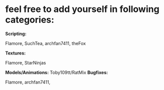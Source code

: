 # feel free to add yourself in following categories:

**Scripting:**

Flamore, SuchTea, archfan7411, theFox

**Textures:**

Flamore, StarNinjas

**Models/Animations:**
Toby109tt/RatMix
**Bugfixes:**

Flamore, archfan7411,
